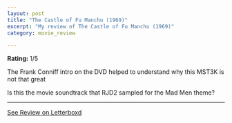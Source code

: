```yaml
---
layout: post
title: "The Castle of Fu Manchu (1969)"
excerpt: "My review of The Castle of Fu Manchu (1969)"
category: movie_review

---
```


**Rating:** 1/5

The Frank Conniff intro on the DVD helped to understand why this MST3K is not that great

Is this the movie soundtrack that RJD2 sampled for the Mad Men theme?

<hr>

[See Review on Letterboxd](https://boxd.it/4tb2xV)
